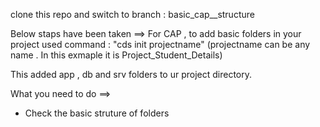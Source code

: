 clone this repo and switch to branch : basic_cap__structure


Below staps have been taken ==>
For CAP , to add basic folders in your project used command : "cds init projectname" (projectname can be any name . In this exmaple it is Project_Student_Details)

This added app , db and srv folders to ur project directory.

What you need to do ==>
* Check the basic struture of folders

